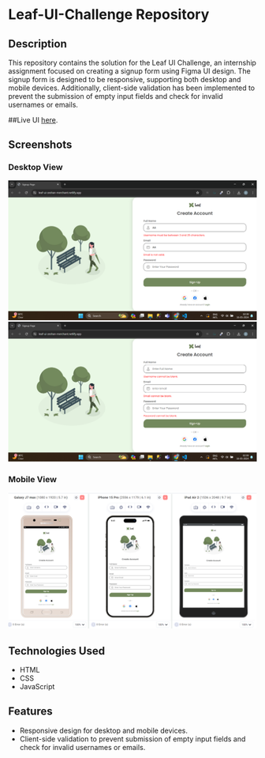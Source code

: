 # Leaf-UI-Challenge Repository

## Description
This repository contains the solution for the Leaf UI Challenge, an internship assignment focused on creating a signup form using Figma UI design. The signup form is designed to be responsive, supporting both desktop and mobile devices. Additionally, client-side validation has been implemented to prevent the submission of empty input fields and check for invalid usernames or emails.

##Live UI [here](https://leaf-ui-zeshan-merchant.netlify.app/).

## Screenshots
### Desktop View
![Desktop View](./SS-1.png)
![Desktop View](./SS-2.png)

### Mobile View
![Desktop View](./SS-3.png)

## Technologies Used
- HTML
- CSS
- JavaScript

## Features
- Responsive design for desktop and mobile devices.
- Client-side validation to prevent submission of empty input fields and check for invalid usernames or emails.
